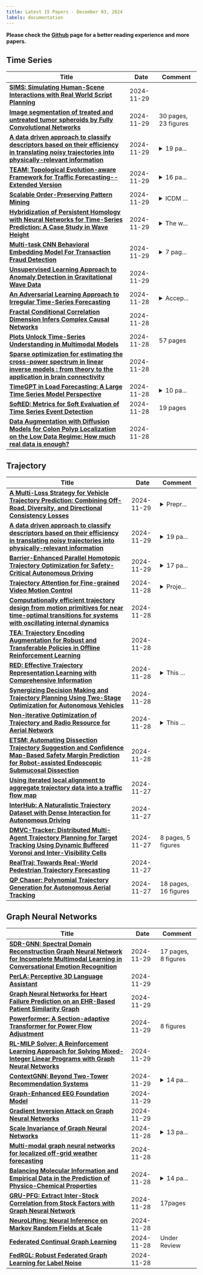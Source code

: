 ```yaml
---
title: Latest 15 Papers - December 03, 2024
labels: documentation
---
```

**Please check the [Github](https://github.com/zezhishao/MTS_Daily_ArXiv) page for a better reading experience and more papers.**

## Time Series
| **Title** | **Date** | **Comment** |
| --- | --- | --- |
| **[SIMS: Simulating Human-Scene Interactions with Real World Script Planning](http://arxiv.org/abs/2411.19921v1)** | 2024-11-29 |  |
| **[Image segmentation of treated and untreated tumor spheroids by Fully Convolutional Networks](http://arxiv.org/abs/2405.01105v2)** | 2024-11-29 | 30 pages, 23 figures |
| **[A data driven approach to classify descriptors based on their efficiency in translating noisy trajectories into physically-relevant information](http://arxiv.org/abs/2411.12570v2)** | 2024-11-29 | <details><summary>19 pa...</summary><p>19 pages, 5 figures + 3 in supporting information (at the bottom of the manuscript)</p></details> |
| **[TEAM: Topological Evolution-aware Framework for Traffic Forecasting--Extended Version](http://arxiv.org/abs/2410.19192v3)** | 2024-11-29 | <details><summary>16 pa...</summary><p>16 pages. An extended version of "TEAM: Topological Evolution-aware Framework for Traffic Forecasting" accepted at PVLDB 2025</p></details> |
| **[Scalable Order-Preserving Pattern Mining](http://arxiv.org/abs/2411.19511v1)** | 2024-11-29 | <details><summary>ICDM ...</summary><p>ICDM 2024; abstract abridged to satisfy arXiv requirements</p></details> |
| **[Hybridization of Persistent Homology with Neural Networks for Time-Series Prediction: A Case Study in Wave Height](http://arxiv.org/abs/2409.01519v2)** | 2024-11-29 | <details><summary>The w...</summary><p>The work has problems in methods and results</p></details> |
| **[Multi-task CNN Behavioral Embedding Model For Transaction Fraud Detection](http://arxiv.org/abs/2411.19457v1)** | 2024-11-29 | <details><summary>7 pag...</summary><p>7 pages, 2 figures, ICDMW 2024</p></details> |
| **[Unsupervised Learning Approach to Anomaly Detection in Gravitational Wave Data](http://arxiv.org/abs/2411.19450v1)** | 2024-11-29 |  |
| **[An Adversarial Learning Approach to Irregular Time-Series Forecasting](http://arxiv.org/abs/2411.19341v1)** | 2024-11-28 | <details><summary>Accep...</summary><p>Accepted to AdvML-Frontiers Workshop @ NeurIPS 2024</p></details> |
| **[Fractal Conditional Correlation Dimension Infers Complex Causal Networks](http://arxiv.org/abs/2411.19284v1)** | 2024-11-28 |  |
| **[Plots Unlock Time-Series Understanding in Multimodal Models](http://arxiv.org/abs/2410.02637v2)** | 2024-11-28 | 57 pages |
| **[Sparse optimization for estimating the cross-power spectrum in linear inverse models : from theory to the application in brain connectivity](http://arxiv.org/abs/2411.19225v1)** | 2024-11-28 |  |
| **[TimeGPT in Load Forecasting: A Large Time Series Model Perspective](http://arxiv.org/abs/2404.04885v2)** | 2024-11-28 | <details><summary>10 pa...</summary><p>10 pages. It was published in Applied Energy</p></details> |
| **[SoftED: Metrics for Soft Evaluation of Time Series Event Detection](http://arxiv.org/abs/2304.00439v3)** | 2024-11-28 | 19 pages |
| **[Data Augmentation with Diffusion Models for Colon Polyp Localization on the Low Data Regime: How much real data is enough?](http://arxiv.org/abs/2411.18926v1)** | 2024-11-28 |  |

## Trajectory
| **Title** | **Date** | **Comment** |
| --- | --- | --- |
| **[A Multi-Loss Strategy for Vehicle Trajectory Prediction: Combining Off-Road, Diversity, and Directional Consistency Losses](http://arxiv.org/abs/2411.19747v1)** | 2024-11-29 | <details><summary>Prepr...</summary><p>Preprint, 7 pages, 4 figures and 2 tables</p></details> |
| **[A data driven approach to classify descriptors based on their efficiency in translating noisy trajectories into physically-relevant information](http://arxiv.org/abs/2411.12570v2)** | 2024-11-29 | <details><summary>19 pa...</summary><p>19 pages, 5 figures + 3 in supporting information (at the bottom of the manuscript)</p></details> |
| **[Barrier-Enhanced Parallel Homotopic Trajectory Optimization for Safety-Critical Autonomous Driving](http://arxiv.org/abs/2402.10441v3)** | 2024-11-29 | <details><summary>17 pa...</summary><p>17 pages, 10 figures, accepted for publication in IEEE Transactions on Intelligent Transportation Systems</p></details> |
| **[Trajectory Attention for Fine-grained Video Motion Control](http://arxiv.org/abs/2411.19324v1)** | 2024-11-28 | <details><summary>Proje...</summary><p>Project Page: xizaoqu.github.io/trajattn/</p></details> |
| **[Computationally efficient trajectory design from motion primitives for near time-optimal transitions for systems with oscillating internal dynamics](http://arxiv.org/abs/2411.19144v1)** | 2024-11-28 |  |
| **[TEA: Trajectory Encoding Augmentation for Robust and Transferable Policies in Offline Reinforcement Learning](http://arxiv.org/abs/2411.19133v1)** | 2024-11-28 |  |
| **[RED: Effective Trajectory Representation Learning with Comprehensive Information](http://arxiv.org/abs/2411.15096v2)** | 2024-11-28 | <details><summary>This ...</summary><p>This paper is accepted by VLDB2025</p></details> |
| **[Synergizing Decision Making and Trajectory Planning Using Two-Stage Optimization for Autonomous Vehicles](http://arxiv.org/abs/2411.18974v1)** | 2024-11-28 |  |
| **[Non-iterative Optimization of Trajectory and Radio Resource for Aerial Network](http://arxiv.org/abs/2405.01314v2)** | 2024-11-28 | <details><summary>This ...</summary><p>This paper has been accepted for publication in the IEEE Transactions on Wireless Communications</p></details> |
| **[ETSM: Automating Dissection Trajectory Suggestion and Confidence Map-Based Safety Margin Prediction for Robot-assisted Endoscopic Submucosal Dissection](http://arxiv.org/abs/2411.18884v1)** | 2024-11-28 |  |
| **[Using iterated local alignment to aggregate trajectory data into a traffic flow map](http://arxiv.org/abs/2406.17500v3)** | 2024-11-27 |  |
| **[InterHub: A Naturalistic Trajectory Dataset with Dense Interaction for Autonomous Driving](http://arxiv.org/abs/2411.18302v1)** | 2024-11-27 |  |
| **[DMVC-Tracker: Distributed Multi-Agent Trajectory Planning for Target Tracking Using Dynamic Buffered Voronoi and Inter-Visibility Cells](http://arxiv.org/abs/2411.18086v1)** | 2024-11-27 | 8 pages, 5 figures |
| **[RealTraj: Towards Real-World Pedestrian Trajectory Forecasting](http://arxiv.org/abs/2411.17376v2)** | 2024-11-27 |  |
| **[QP Chaser: Polynomial Trajectory Generation for Autonomous Aerial Tracking](http://arxiv.org/abs/2302.14273v2)** | 2024-11-27 | 18 pages, 16 figures |

## Graph Neural Networks
| **Title** | **Date** | **Comment** |
| --- | --- | --- |
| **[SDR-GNN: Spectral Domain Reconstruction Graph Neural Network for Incomplete Multimodal Learning in Conversational Emotion Recognition](http://arxiv.org/abs/2411.19822v1)** | 2024-11-29 | 17 pages, 8 figures |
| **[PerLA: Perceptive 3D Language Assistant](http://arxiv.org/abs/2411.19774v1)** | 2024-11-29 |  |
| **[Graph Neural Networks for Heart Failure Prediction on an EHR-Based Patient Similarity Graph](http://arxiv.org/abs/2411.19742v1)** | 2024-11-29 |  |
| **[Powerformer: A Section-adaptive Transformer for Power Flow Adjustment](http://arxiv.org/abs/2401.02771v5)** | 2024-11-29 | 8 figures |
| **[RL-MILP Solver: A Reinforcement Learning Approach for Solving Mixed-Integer Linear Programs with Graph Neural Networks](http://arxiv.org/abs/2411.19517v1)** | 2024-11-29 |  |
| **[ContextGNN: Beyond Two-Tower Recommendation Systems](http://arxiv.org/abs/2411.19513v1)** | 2024-11-29 | <details><summary>14 pa...</summary><p>14 pages, 1 figure, 5 tables</p></details> |
| **[Graph-Enhanced EEG Foundation Model](http://arxiv.org/abs/2411.19507v1)** | 2024-11-29 |  |
| **[Gradient Inversion Attack on Graph Neural Networks](http://arxiv.org/abs/2411.19440v1)** | 2024-11-29 |  |
| **[Scale Invariance of Graph Neural Networks](http://arxiv.org/abs/2411.19392v1)** | 2024-11-28 | <details><summary>13 pa...</summary><p>13 pages,. arXiv admin note: substantial text overlap with arXiv:2411.08758</p></details> |
| **[Multi-modal graph neural networks for localized off-grid weather forecasting](http://arxiv.org/abs/2410.12938v2)** | 2024-11-28 |  |
| **[Balancing Molecular Information and Empirical Data in the Prediction of Physico-Chemical Properties](http://arxiv.org/abs/2406.08075v2)** | 2024-11-28 | <details><summary>14 pa...</summary><p>14 pages, including 11 pages of main text and 3 pages of appendix, added analysis of improvements in predictive accuracy, added Figure 5, Figure 6, Figure 7</p></details> |
| **[GRU-PFG: Extract Inter-Stock Correlation from Stock Factors with Graph Neural Network](http://arxiv.org/abs/2411.18997v1)** | 2024-11-28 | 17pages |
| **[NeuroLifting: Neural Inference on Markov Random Fields at Scale](http://arxiv.org/abs/2411.18954v1)** | 2024-11-28 |  |
| **[Federated Continual Graph Learning](http://arxiv.org/abs/2411.18919v1)** | 2024-11-28 | Under Review |
| **[FedRGL: Robust Federated Graph Learning for Label Noise](http://arxiv.org/abs/2411.18905v1)** | 2024-11-28 |  |

